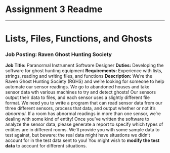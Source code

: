 # Assignment 3 Readme
- - - -
# Lists, Files, Functions, and Ghosts
### Job Posting: Raven Ghost Hunting Society
**Job Title:** Paranormal Instrument Software Designer
**Duties:** Developing the software for ghost hunting equipment
**Requirements:** Experience with lists, strings, reading and writing files, and functions 
**Description:** We’re the Raven Ghost Hunting Society (RGHS) and we’re looking for someone to help automate our sensor readings. We go to abandoned houses and take sensor data wth various machines to try and detect ghosts! Our sensors output their data to files, and each sensor uses a slightly different file format. 
We need you to write a program that can read sensor data from our three different sensors, process that data, and output whether or not it’s _abnormal_. If a room has abnormal readings in more than one sensor, we’re dealing with some kind of entity! 
Once you’ve written the software to analyze the sensor data, please generate a report to specify which types of entities are in different rooms. We’ll provide you with some sample data to test against, but beware: the real data might have situations we didn’t account for in the test data sent to you! You might wish to **modify the test data** to account for different situations. 


